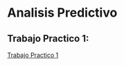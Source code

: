 # Analisis Predictivo

## Trabajo Practico 1:
[Trabajo Practico 1](https://github.com/abrilnoguera/AnalisisPredictivo/tree/gh-pages/Trabajo%20Practico%201)


